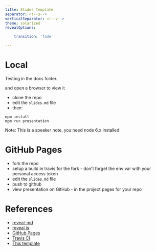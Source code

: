 ```yaml
---
title: Slides Template
separator: <!--s-->
verticalSeparator: <!--v-->
theme: solarized
revealOptions:

    transition: 'fade'

---
```


# Local

Testing in the docs folder.

and open a browser to view it

* clone the repo
* edit the `slides.md` file
* then:

``` 
npm install
npm run presentation
```

Note: This is a speaker note, you need node 6.x installed

<!--s-->

# GitHub Pages

* fork the repo
* setup a build in travis for the fork - don't forget the env var with your personal access token
* edit the `slides.md` file
* push to github
* view presentation on GitHub - in the project pages for your repo

<!--v-->

# References

* [reveal-md](https://github.com/webpro/reveal-md)
* [reveal.js](http://lab.hakim.se/reveal-js)
* [GitHub Pages](https://pages.github.com)
* [Travis CI](https://travis-ci.org)
* [This template](https://github.com/martinmurphy/slidestemplate)
